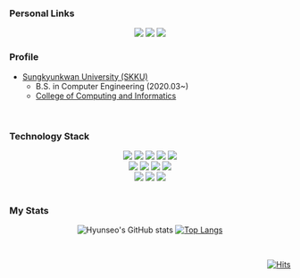 

<!--
### Hi there 👋
**hyunseo-k/hyunseo-k** is a ✨ _special_ ✨ repository because its `README.md` (this file) appears on your GitHub profile.

Here are some ideas to get you started:

- 🔭 I’m currently working on ...
- 🌱 I’m currently learning ...
- 👯 I’m looking to collaborate on ...
- 🤔 I’m looking for help with ...
- 💬 Ask me about ...
- 📫 How to reach me: ...
- 😄 Pronouns: ...
- ⚡ Fun fact: ...
-->

<!--![header](https://capsule-render.vercel.app/api?type=waving&color=timeAuto&height=300&section=header&text=Hyunseo%20Kang&fontSize=90)-->

### Personal Links
<div align='center'>

<a href="https://velog.io/@jelly9999"><img src="https://img.shields.io/badge/velog-1DBF73?style=flat-square&logo=Velog&logoColor=white"/></a>
<a href="https://www.linkedin.com/in/hyunseo-k/"><img src="https://img.shields.io/badge/linkedin-0A66C2?style=flat-square&logo=linkedin&logoColor=white"/></a>
<a href="https://mail.google.com/mail/?view=cm&amp;fs=1&amp;to=jelly9999@g.skku.edu"><img src="https://img.shields.io/badge/gmail-EA4335?style=flat-square&logo=gmail&logoColor=white"/></a>

</div>

### Profile
<ul>
  <li><a href="https://www.skku.edu/"> Sungkyunkwan University (SKKU)</a> 
    <ul> 
      <li> B.S. in Computer Engineering (2020.03~) </li>
      <li> <a href="https://cse.skku.edu/cse/index.do">College of Computing and Informatics</a> </li>
    </ul>
  </li>
</ul>

<br>

### Technology Stack
<div align='center'>
  <img src="https://img.shields.io/badge/React-61DAFB?style=flat-square&logo=react&logoColor=white"/>
  <img src="https://img.shields.io/badge/React%20Native-61DAFB?style=flat-square&logo=react&logoColor=white"/>
  <img src="https://img.shields.io/badge/JavaScript-F7DF1E?style=flat-square&logo=JavaScript&logoColor=white"/>
  <img src="https://img.shields.io/badge/HTML5-E34F26?style=flat-square&logo=HTML5&logoColor=white"/>
  <img src="https://img.shields.io/badge/CSS3-1572B6?style=flat-square&logo=CSS3&logoColor=white"/>
  <br/>
  <img src="https://img.shields.io/badge/MySQL-4479A1?style=flat-square&logo=MySQL&logoColor=white"/>
  <img src="https://img.shields.io/badge/Django-092E20?style=flat-square&logo=Django&logoColor=white"/>
  <img src="https://img.shields.io/badge/Python-3776AB?style=flat-square&logo=Python&logoColor=white"/>
  <img src="https://img.shields.io/badge/Node.js-339933?style=flat-square&logo=nodedotjs&logoColor=white"/>
  
  <br />
  <img src="https://img.shields.io/badge/Unity-000000?style=flat-square&logo=Unity&logoColor=white"/>
  <img src="https://img.shields.io/badge/Android%20Studio-3DDC84?style=flat-square&logo=androidstudio&logoColor=white"/>
  <img src="https://img.shields.io/badge/PyTorch-EE4C2C?style=flat-square&logo=pytorch&logoColor=white"/>

  </div>

<br>


### My Stats
<div align=center> 
  
![Hyunseo's GitHub stats](https://github-readme-stats.vercel.app/api?username=hyunseo-k&show_icons=true&count_private=true) 
[![Top Langs](https://github-readme-stats.vercel.app/api/top-langs/?username=hyunseo-k&layout=compact)](https://github.com/anuraghazra/github-readme-stats)

</div>


</div>


<br/>
<div align=end>
  
[![Hits](https://hits.seeyoufarm.com/api/count/incr/badge.svg?url=https%3A%2F%2Fgithub.com%2Fhyunseo-k&count_bg=%236B83E6&title_bg=%23555555&icon=&icon_color=%23E7E7E7&title=hits&edge_flat=false)](https://hits.seeyoufarm.com)

</div>

